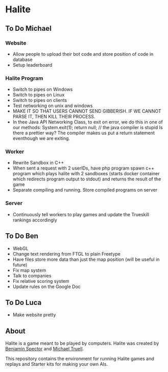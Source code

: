 # Halite

## To Do Michael

### Website
- Allow people to upload their bot code and store position of code in database
- Setup leaderboard

### Halite Program
- Switch to pipes on Windows
- Switch to pipes on Linux
- Switch to pipes on clients
- Test networking on unix and windows
- MAKE IT SO THAT USERS CANNOT SEND GIBBERISH. IF WE CANNOT PARSE IT, THEN KILL THEIR PROCESS.
- In thee Java API Networking Class, to exit on error, we do this in one of our methods:
	System.exit(1);
	return null; // the java compiler is stupid
Is there a prettier way? The compiler makes us put a return statement eventhough we are exiting.

### Worker
- Rewrite Sandbox in C++
- When sent a request with 2 userIDs, have php program spawn c++ program which plays halite with 2 sandboxes (starts docker container which redirects program output to stdout) and returns the result of the game
- Separate compiling and running. Store compiled programs on server

### Server
- Continuously tell workers to play games and update the Trueskill rankings accordingly

## To Do Ben
- WebGL
- Change text rendering from FTGL to plain Freetype
- Have files store more data than just the map position (will be useful in future)
- Fix map system
- Talk to companies
- Fix relative scoring system
- Update rules on the Google Doc

## To Do Luca
- Make website pretty

## About
Halite is a game meant to be played by computers. Halite was created by [Benjamin Spector](https://github.com/Sydriax "Benjamin Spector") and [Michael Truell](https://github.com/truell20 "Michael Truell").

This repository contains the environment for running Halite games and replays and Starter kits for making your own AIs.
